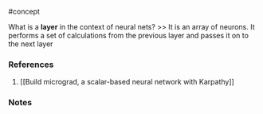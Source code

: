 #concept


What is a **layer** in the context of neural nets? >> It is an array of neurons. It performs a set of calculations from the previous layer and passes it on to the next layer
<!--SR:!2025-02-11,142,250-->
### References
1. [[Build micrograd, a scalar-based neural network with Karpathy]]

### Notes




